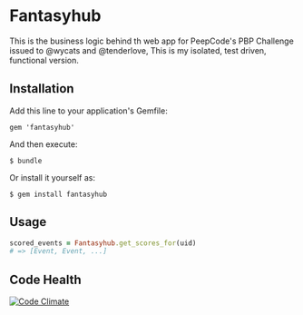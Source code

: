 # Fantasyhub

This is the business logic behind th web app for PeepCode's PBP Challenge issued to @wycats and @tenderlove, This is my isolated, test driven, functional version.

## Installation

Add this line to your application's Gemfile:

    gem 'fantasyhub'

And then execute:

    $ bundle

Or install it yourself as:

    $ gem install fantasyhub

## Usage

```ruby
scored_events = Fantasyhub.get_scores_for(uid)
# => [Event, Event, ...]
```

## Code Health

[![Code Climate](https://codeclimate.com/github/thatrubylove/fantasyhub.png)](https://codeclimate.com/github/thatrubylove/fantasyhub)
